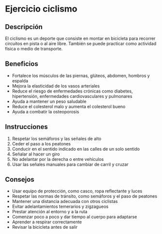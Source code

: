 # Ejercicio ciclismo

## Descripción
El ciclismo es un deporte que consiste en montar en bicicleta para recorrer circuitos en pista o al aire libre. También se puede practicar como actividad física o medio de transporte. 

## Beneficios
- Fortalece los músculos de las piernas, glúteos, abdomen, hombros y espalda
- Mejora la elasticidad de los vasos arteriales
- Reduce el riesgo de enfermedades crónicas como diabetes, hipertensión, enfermedades cardiovasculares y pulmonares
- Ayuda a mantener un peso saludable
- Reduce el colesterol malo y aumenta el colesterol bueno
- Ayuda a combatir la osteoporosis

## Instrucciones
1. Respetar los semáforos y las señales de alto
2. Ceder el paso a los peatones
3. Conducir en el sentido indicado en las calles de un solo sentido
4. Señalar al hacer un giro
5. No adelantar por la derecha o entre vehículos
6. Usar las señales manuales para cambiar de carril y cruzar

## Consejos
- Usar equipo de protección, como casco, ropa reflectante y luces
- Respetar las normas de tránsito, como semáforos y el paso de peatones
- Mantener una distancia adecuada con otros ciclistas
- Evitar adelantamientos temerarios y zigzagueos
- Prestar atención al entorno y a la ruta
- Comenzar poco a poco y dar tiempo al cuerpo para adaptarse
- Aprender a respirar correctamente
- Revisar la bicicleta antes de salir